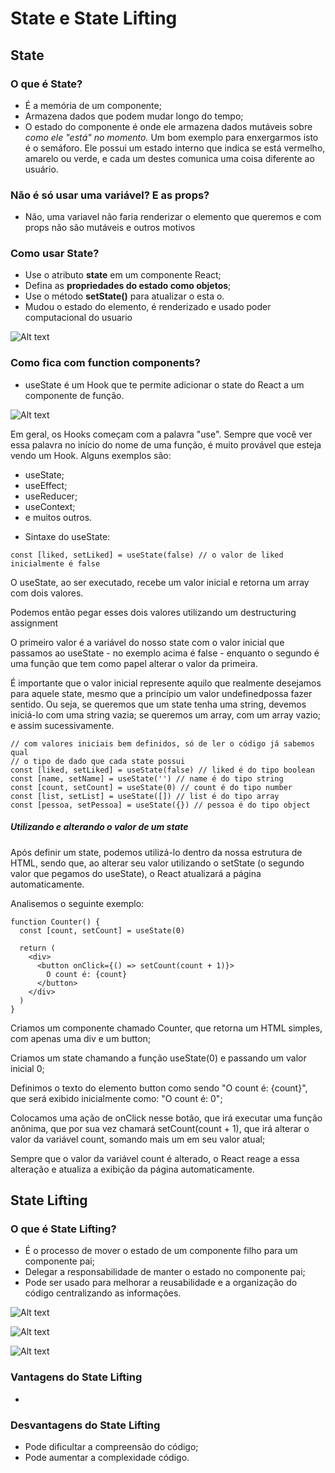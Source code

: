 # State e State Lifting

## State

### O que é State?
- É a memória de um componente;
- Armazena dados que podem mudar longo do tempo;
- O estado do componente é onde ele armazena dados mutáveis sobre *como ele "está" no momento.*
Um bom exemplo para enxergarmos isto é o semáforo. Ele possui um estado interno que indica se está vermelho, amarelo ou verde, e cada um destes comunica uma coisa diferente ao usuário.

### Não é só usar uma variável? E as props?
- Não, uma variavel não faria renderizar o elemento que queremos e com props não são mutáveis e outros motivos

### Como usar State?
- Use o atributo **state** em um componente React;
- Defina as **propriedades do estado como objetos**;
- Use o método **setState()** para atualizar o esta o.
- Mudou o estado do elemento, é renderizado e usado poder computacional do usuario

![Alt text](image.png)

### Como fica com function components?
- useState é um Hook que te permite adicionar o state do React a um componente de função.

![Alt text](image-1.png)

Em geral, os Hooks começam com a palavra "use"​. Sempre que você ver essa palavra no início do nome de uma função, é muito provável que esteja vendo um Hook. Alguns exemplos são:

- useState;
- useEffect;
- useReducer;
- useContext;
- e muitos outros.

* Sintaxe do useState:
```
​const [liked, setLiked] = useState(false) // o valor de liked inicialmente é false
```

O ​useState​, ao ser executado, recebe um valor inicial e retorna um array com dois valores.

Podemos então pegar esses dois valores utilizando um ​destructuring assignment

O primeiro valor é a variável do nosso state com o valor inicial que passamos ao useState - no exemplo acima é false - enquanto o segundo é uma função que tem como papel alterar o valor da primeira.

É importante que o valor inicial represente aquilo que realmente desejamos para aquele state, mesmo que a princípio um valor ​undefined​ possa fazer sentido. Ou seja, se queremos que um state tenha uma ​string, devemos iniciá-lo com uma string vazia; se queremos um array, com um array vazio; e assim sucessivamente.

```
// com valores iniciais bem definidos, só de ler o código já sabemos qual
​// o tipo de dado que cada state possui
​const [liked, setLiked] = useState(false) // liked é do tipo boolean
​const [name, setName] = useState('') // name é do tipo string
​const [count, setCount] = useState(0) // count é do tipo number
​const [list, setList] = useState([]) // list é do tipo array
​const [pessoa, setPessoa] = useState({}) // pessoa é do tipo object
```

##### Utilizando e alterando o valor de um state
Após definir um state, podemos utilizá-lo dentro da nossa estrutura de HTML, sendo que, ao alterar seu valor utilizando o setState (o segundo valor que pegamos do useState), o React atualizará a página automaticamente.

Analisemos o seguinte exemplo:

```
function Counter() {
​  const [count, setCount] = useState(0)

  return (
    <div>
      <button onClick={() => setCount(count + 1)}>
        O count é: {count}
      </button>
    </div>
  )
}
```

Criamos um componente chamado ​Counter​, que retorna um HTML simples, com apenas uma ​​div​ e um ​button​;

Criamos um state chamando a função ​useState(0)​ e passando um valor inicial ​0​;

Definimos o texto do elemento ​button​ como sendo "O count é: {count}", que será exibido inicialmente como: "O count é: 0";

Colocamos uma ação de ​onClick​ nesse botão, que irá executar uma função anônima, que por sua vez chamará ​setCount(count + 1)​, que irá alterar o valor da variável ​count​, somando mais um em seu valor atual;

Sempre que o valor da variável ​count​ é alterado, o React reage​ a essa alteração e atualiza a exibição da página automaticamente.


## State Lifting

### O que é State Lifting?
- É o processo de mover o estado de um componente filho para um componente pai;
- Delegar a responsabilidade de manter o estado no componente pai;
- Pode ser usado para melhorar a reusabilidade e a organização do código centralizando as informações.

![Alt text](image-2.png)

![Alt text](image-3.png)

![Alt text](image-4.png)

### Vantagens do State Lifting
- 

### Desvantagens do State Lifting
- Pode dificultar a compreensão do código;
- Pode aumentar a complexidade código.